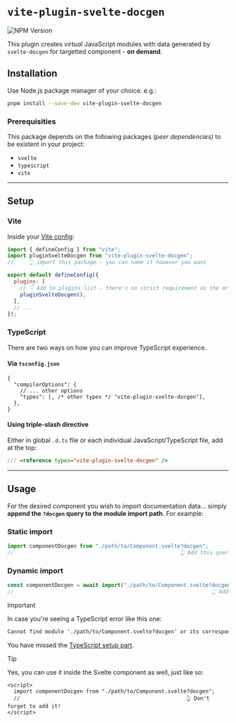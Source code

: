 # `vite-plugin-svelte-docgen`

![NPM Version](https://img.shields.io/npm/v/vite-plugin-svelte-docgen?style=for-the-badge&logo=npm)

This plugin creates _virtual_ JavaScript modules with data generated by `svelte-docgen` for targetted component - **on demand**.

## Installation

Use Node.js package manager of your choice. e.g.:

```sh
pnpm install --save-dev vite-plugin-svelte-docgen
```

### Prerequisities

This package depends on the following packages _(peer dependencies)_ to be existent in your project:

- `svelte`
- `typescript`
- `vite`

---

## Setup

### Vite

Inside your [Vite config](https://vite.dev/config/):

```js
import { defineConfig } from "vite";
import pluginSvelteDocgen from "vite-plugin-svelte-docgen";
//     👆 import this package - you can name it however you want

export default defineConfig({
  plugins: [
    // 👇 Add to plugins list - there's no strict requirement on the order
    pluginSvelteDocgen(),
  ],
  // ...
});
```

### TypeScript

There are two ways on how you can improve TypeScript experience.

#### Via `tsconfig.json`

```jsonc
{
  "compilerOptions": {
    // ... other options
    "types": [, /* other types */ "vite-plugin-svelte-docgen"],
  },
}
```

#### Using triple-slash directive

Either in global `.d.ts` file or each individual JavaScript/TypeScript file, add at the top:

```js
/// <reference types="vite-plugin-svelte-docgen" />
```

---

## Usage

For the desired component you wish to import documentation data... simply **append the `?docgen` query to the module
import path**. For example:

### Static import

```js
import componentDocgen from "./path/to/Component.svelte?docgen";
//                                                     👆 Add this query parameter
```

### Dynamic import

```js
const componentDocgen = await import("./path/to/Component.svelte?docgen");
//                                                               👆 Add this query parameter
```

> [!IMPORTANT]
> In case you're seeing a TypeScript error like this one:
>
> ```txt
> Cannot find module './path/to/Component.svelte?docgen' or its corresponding type declarations. [2307]
> ```
>
> You have missed the [TypeScript setup part](#typescript).

> [!TIP]
>
> Yes, you can use it inside the Svelte component as well, just like so:
>
> ```svelte
> <script>
>   import componentDocgen from "./path/to/Component.svelte?docgen";
>   //                                                     👆 Don't forget to add it!
> </script>
> ```
